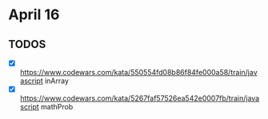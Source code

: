 # April 16

## TODOS

- [x] <https://www.codewars.com/kata/550554fd08b86f84fe000a58/train/javascript> inArray
- [x] <https://www.codewars.com/kata/5267faf57526ea542e0007fb/train/javascript> mathProb
